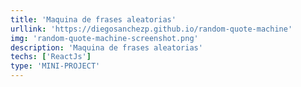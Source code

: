 ```yaml
---
title: 'Maquina de frases aleatorias'
urllink: 'https://diegosanchezp.github.io/random-quote-machine'
img: 'random-quote-machine-screenshot.png'
description: 'Maquina de frases aleatorias'
techs: ['ReactJs']
type: 'MINI-PROJECT'
---
```

